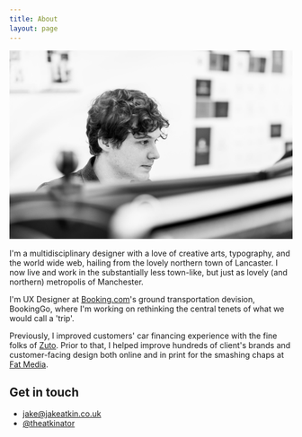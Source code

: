 ```yaml
---
title: About
layout: page
---
```


![Jake](assets/img/jake-profile-bw.jpg)

<p class="lead">I'm a multidisciplinary designer with a love of creative arts, typography, and the world wide web, hailing from the lovely northern town of Lancaster. I now live and work in the substantially less town-like, but just as lovely (and northern) metropolis of Manchester.</p>

I'm UX Designer at [Booking.com][5]'s ground transportation devision, BookingGo, where I'm working on rethinking the central tenets of what we would call a 'trip'.

Previously, I improved customers' car financing experience with the fine folks of [Zuto][1]. Prior to that, I helped improve hundreds of client's brands and customer-facing design both online and in print for the smashing chaps at [Fat Media][2].

## Get in touch

* [jake@jakeatkin.co.uk][3]
* [@theatkinator][4]

[0]: https://www.thomascookairlines.com
[1]: https://www.zuto.com
[2]: https://www.fatmedia.co.uk
[3]: mailto:jake@jakeatkin.co.uk
[4]: https://twitter.com/TheAtkinator
[5]: https://booking.com